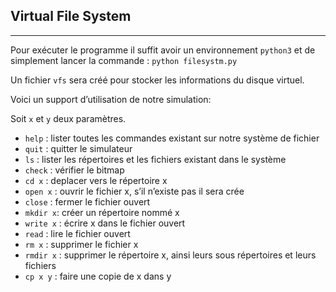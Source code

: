 ## Virtual File System
***
Pour exécuter le programme il suffit avoir un environnement `python3` et de simplement lancer la commande : `python filesystm.py ` 

Un fichier `vfs` sera créé pour stocker les informations du disque virtuel.

Voici un support d’utilisation de notre simulation:

Soit `x` et `y` deux paramètres.

*	`help` : lister toutes les commandes existant sur notre système de fichier 
*	`quit` : quitter le simulateur  
* `ls` : lister les répertoires et les fichiers existant dans le système 
*	`check` : vérifier le bitmap
*	`cd x` : deplacer vers le répertoire  x 
*	`open x` : ouvrir le fichier x, s’il n’existe pas il sera crée 
*	`close` : fermer le fichier ouvert 
*	`mkdir x`: créer un répertoire nommé x
*	`write x` : écrire x dans le fichier ouvert
*	`read` : lire le fichier ouvert
*	`rm x` : supprimer le fichier x
*	`rmdir x` : supprimer le répertoire x, ainsi leurs sous répertoires et leurs fichiers 
*	`cp x y` : faire une copie de x dans y

